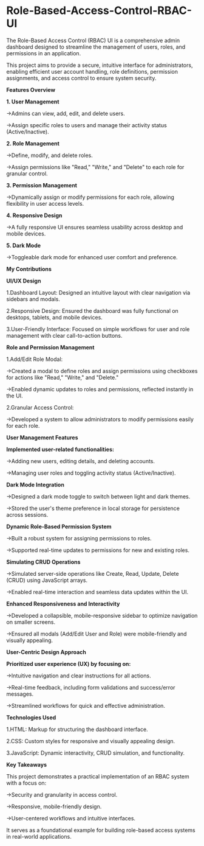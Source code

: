 # Role-Based-Access-Control-RBAC-UI

The Role-Based Access Control (RBAC) UI is a comprehensive admin dashboard designed to streamline the management of users, roles, and permissions in an application. 

This project aims to provide a secure, intuitive interface for administrators, enabling efficient user account handling, role definitions, permission assignments, and access control to ensure system security.

**Features Overview**

**1. User Management**

->Admins can view, add, edit, and delete users.

->Assign specific roles to users and manage their activity status (Active/Inactive).

**2. Role Management**

->Define, modify, and delete roles.

->Assign permissions like "Read," "Write," and "Delete" to each role for granular control.

**3. Permission Management**

->Dynamically assign or modify permissions for each role, allowing flexibility in user access levels.

**4. Responsive Design**

->A fully responsive UI ensures seamless usability across desktop and mobile devices.

**5. Dark Mode**

->Toggleable dark mode for enhanced user comfort and preference.

**My Contributions**

**UI/UX Design**

1.Dashboard Layout: Designed an intuitive layout with clear navigation via sidebars and modals.

2.Responsive Design: Ensured the dashboard was fully functional on desktops, tablets, and mobile devices.

3.User-Friendly Interface: Focused on simple workflows for user and role management with clear call-to-action buttons.

**Role and Permission Management**

1.Add/Edit Role Modal:

->Created a modal to define roles and assign permissions using checkboxes for actions like "Read," "Write," and "Delete."

->Enabled dynamic updates to roles and permissions, reflected instantly in the UI.

2.Granular Access Control: 

->Developed a system to allow administrators to modify permissions easily for each role.

**User Management Features**

**Implemented user-related functionalities:**

->Adding new users, editing details, and deleting accounts.

->Managing user roles and toggling activity status (Active/Inactive).

**Dark Mode Integration**

->Designed a dark mode toggle to switch between light and dark themes.

->Stored the user's theme preference in local storage for persistence across sessions.

**Dynamic Role-Based Permission System**

->Built a robust system for assigning permissions to roles.

->Supported real-time updates to permissions for new and existing roles.

**Simulating CRUD Operations**

->Simulated server-side operations like Create, Read, Update, Delete (CRUD) using JavaScript arrays.

->Enabled real-time interaction and seamless data updates within the UI.

**Enhanced Responsiveness and Interactivity**

->Developed a collapsible, mobile-responsive sidebar to optimize navigation on smaller screens.

->Ensured all modals (Add/Edit User and Role) were mobile-friendly and visually appealing.

**User-Centric Design Approach**

**Prioritized user experience (UX) by focusing on:**

->Intuitive navigation and clear instructions for all actions.

->Real-time feedback, including form validations and success/error messages.

->Streamlined workflows for quick and effective administration.

**Technologies Used**

1.HTML: Markup for structuring the dashboard interface.

2.CSS: Custom styles for responsive and visually appealing design.

3.JavaScript: Dynamic interactivity, CRUD simulation, and functionality.

**Key Takeaways**

This project demonstrates a practical implementation of an RBAC system with a focus on:

->Security and granularity in access control.

->Responsive, mobile-friendly design.

->User-centered workflows and intuitive interfaces.

It serves as a foundational example for building role-based access systems in real-world applications.
